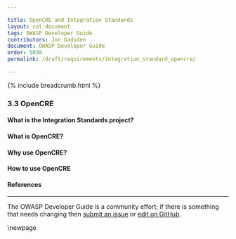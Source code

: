 ```yaml
---

title: OpenCRE and Integration Standards
layout: col-document
tags: OWASP Developer Guide
contributors: Jon Gadsden
document: OWASP Developer Guide
order: 5030
permalink: /draft/requirements/integration_standard_opencre/

---
```


{% include breadcrumb.html %}

### 3.3 OpenCRE

#### What is the Integration Standards project?

#### What is OpenCRE?

#### Why use OpenCRE?

#### How to use OpenCRE

#### References

----

The OWASP Developer Guide is a community effort; if there is something that needs changing
then [submit an issue][issue0503] or [edit on GitHub][edit0503].

[edit0503]: https://github.com/OWASP/www-project-developer-guide/blob/main/draft/05-requirements/03-int-stand.md
[issue0503]: https://github.com/OWASP/www-project-developer-guide/issues/new?labels=content&template=request.md&title=Update:%2005-requirements/03-int-stand

\newpage
